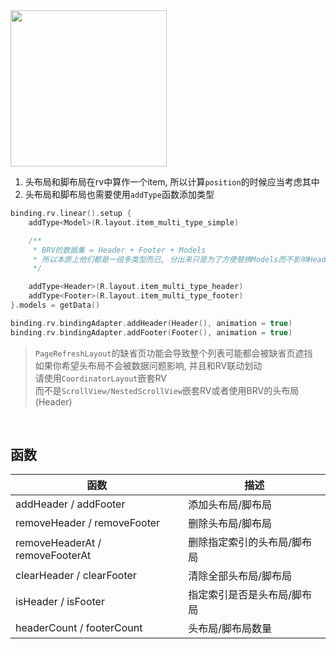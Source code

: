 <img src="https://s2.loli.net/2022/04/24/JgSrqjWAP26b8x5.gif" width="250"/>

1.  头布局和脚布局在rv中算作一个item, 所以计算`position`的时候应当考虑其中
2.  头布局和脚布局也需要使用`addType`函数添加类型


```kotlin
binding.rv.linear().setup {
    addType<Model>(R.layout.item_multi_type_simple)

    /**
     * BRV的数据集 = Header + Footer + Models
     * 所以本质上他们都是一组多类型而已, 分出来只是为了方便替换Models而不影响Header和Footer
     */

    addType<Header>(R.layout.item_multi_type_header)
    addType<Footer>(R.layout.item_multi_type_footer)
}.models = getData()

binding.rv.bindingAdapter.addHeader(Header(), animation = true)
binding.rv.bindingAdapter.addFooter(Footer(), animation = true)
```

> `PageRefreshLayout`的缺省页功能会导致整个列表可能都会被缺省页遮挡 <br>
如果你希望头布局不会被数据问题影响, 并且和RV联动划动 <br>
请使用`CoordinatorLayout`嵌套RV <br>
而不是`ScrollView/NestedScrollView`嵌套RV或者使用BRV的头布局(Header)

<br>

## 函数

| 函数 | 描述 |
|-|-|
| addHeader / addFooter | 添加头布局/脚布局 |
| removeHeader / removeFooter | 删除头布局/脚布局 |
| removeHeaderAt / removeFooterAt | 删除指定索引的头布局/脚布局 |
| clearHeader / clearFooter | 清除全部头布局/脚布局 |
| isHeader / isFooter | 指定索引是否是头布局/脚布局 |
| headerCount / footerCount | 头布局/脚布局数量 |





